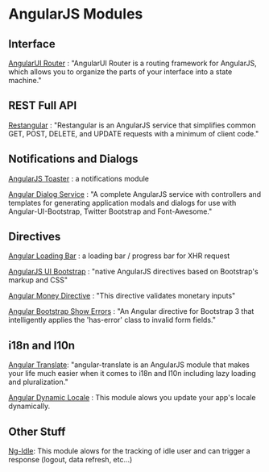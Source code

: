 # AngularJS Modules

## Interface

[AngularUI Router](https://github.com/angular-ui/ui-router) : "AngularUI Router is a routing framework for AngularJS, which allows you to organize the parts of your interface into a state machine."


## REST Full API

[Restangular](https://github.com/mgonto/restangular) : "Restangular is an AngularJS service that simplifies common GET, POST, DELETE, and UPDATE requests with a minimum of client code."


## Notifications and Dialogs

[AngularJS Toaster](https://github.com/jirikavi/AngularJS-Toaster) : a notifications module

[Angular Dialog Service](https://github.com/m-e-conroy/angular-dialog-service) : "A complete AngularJS service with controllers and templates for generating application modals and dialogs for use with Angular-UI-Bootstrap, Twitter Bootstrap and Font-Awesome."


## Directives

[Angular Loading Bar](https://github.com/chieffancypants/angular-loading-bar) : a loading bar / progress bar for XHR request

[AngularJS UI Bootstrap](https://github.com/angular-ui/bootstrap) : "native AngularJS directives based on Bootstrap's markup and CSS"

[Angular Money Directive](https://github.com/fiestah/angular-money-directive) : "This directive validates monetary inputs"

[Angular Bootstrap Show Errors](https://github.com/paulyoder/angular-bootstrap-show-errors) : "An Angular directive for Bootstrap 3 that intelligently applies the 'has-error' class to invalid form fields."


## i18n and l10n

[Angular Translate](https://github.com/angular-translate/angular-translate): "angular-translate is an AngularJS module that makes your life much easier when it comes to i18n and l10n including lazy loading and pluralization."

[Angular Dynamic Locale](https://github.com/lgalfaso/angular-dynamic-locale) : This module alows you update your app's locale dynamically.

## Other Stuff
[Ng-Idle](https://github.com/HackedByChinese/ng-idle): This module alows for the tracking of idle user and can trigger a response (logout, data refresh, etc...)
